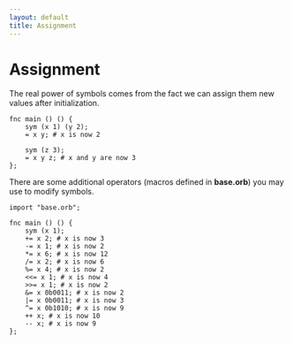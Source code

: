 ```yaml
---
layout: default
title: Assignment
---
```

# Assignment

The real power of symbols comes from the fact we can assign them new values after initialization.

```
fnc main () () {
    sym (x 1) (y 2);
    = x y; # x is now 2

    sym (z 3);
    = x y z; # x and y are now 3
};
```

There are some additional operators (macros defined in **base.orb**) you may use to modify symbols.

```
import "base.orb";

fnc main () () {
    sym (x 1);
    += x 2; # x is now 3
    -= x 1; # x is now 2
    *= x 6; # x is now 12
    /= x 2; # x is now 6
    %= x 4; # x is now 2
    <<= x 1; # x is now 4
    >>= x 1; # x is now 2
    &= x 0b0011; # x is now 2
    |= x 0b0011; # x is now 3
    ^= x 0b1010; # x is now 9
    ++ x; # x is now 10
    -- x; # x is now 9
};
```